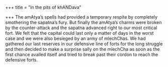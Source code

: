 +++
title = "In the pits of khANDava"

+++
The amAtya’s spells had provided a temporary respite by completely
smothering the sapatna’s fury. But finally the amAtya’s charms were
broken by the counter-attack and the sapatna advanced right to our most
critical fort. We felt that the capital could last only a matter of days
in the worst case and we were also besieged by an army of mlechChas. We
had gathered our last reserves in our defensive line of forts for the
long struggle and then decided to make a surprise sally on the mlechCha
as soon as the first chance availed itself and tried to break past their
cordon to reach the defensive forts.

